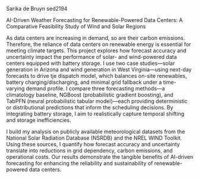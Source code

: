 Sarika de Bruyn sed2194

AI-Driven Weather Forecasting for Renewable-Powered Data Centers: A Comparative Feasibility Study of Wind and Solar Regions

As data centers are increasing in demand, so are their carbon emissions. Therefore, the reliance of data centers on renewable energy is essential for meeting climate targets. This project explores how forecast accuracy and uncertainty impact the performance of solar- and wind-powered data centers equipped with battery storage. I use two case studies—solar generation in Arizona and wind generation in West Virginia—using next-day forecasts to drive tje dispatch model, which balances on-site renewables, battery charging/discharging, and minimal grid fallback under a time-varying demand profile. I compare three forecasting methods—a climatology baseline, NGBoost (probabilistic gradient boosting), and TabPFN (neural probabilistic tabular model)—each providing deterministic or distributional predictions that inform the scheduling decisions. By integrating battery storage, I aim to realistically capture temporal shifting and storage inefficiencies.

I build my analysis on publicly available meteorological datasets from the National Solar Radiation Database (NSRDB) and the NREL WIND Toolkit. Using these sources, I quantify how forecast accuracy and uncertainty translate into reductions in grid dependency, carbon emissions, and operational costs. Our results demonstrate the tangible benefits of AI-driven forecasting for enhancing the reliability and sustainability of renewable-powered data centers.
